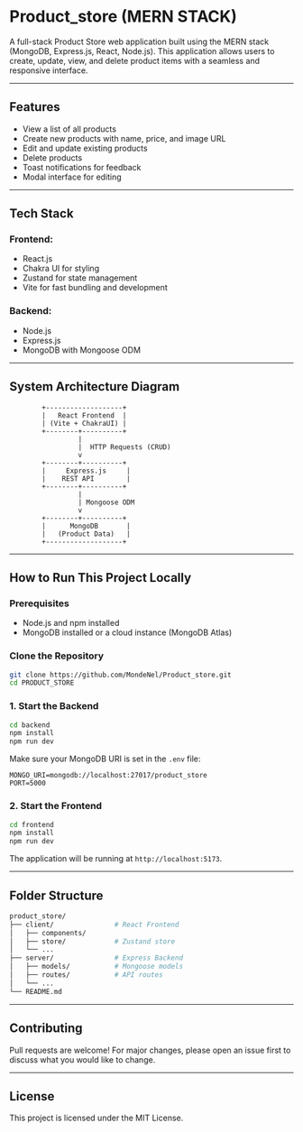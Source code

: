 # Product_store (MERN STACK)

A full-stack Product Store web application built using the MERN stack (MongoDB, Express.js, React, Node.js). This application allows users to create, update, view, and delete product items with a seamless and responsive interface.

---

## Features

- View a list of all products
- Create new products with name, price, and image URL
- Edit and update existing products
- Delete products
- Toast notifications for feedback
- Modal interface for editing

---

## Tech Stack

### Frontend:
- React.js
- Chakra UI for styling
- Zustand for state management
- Vite for fast bundling and development

### Backend:
- Node.js
- Express.js
- MongoDB with Mongoose ODM

---

## System Architecture Diagram

```text
        +-------------------+
        |   React Frontend  |
        | (Vite + ChakraUI) |
        +--------+----------+
                 |
                 |  HTTP Requests (CRUD)
                 v
        +--------+----------+
        |     Express.js     |
        |    REST API        |
        +--------+----------+
                 |
                 | Mongoose ODM
                 v
        +--------+----------+
        |      MongoDB       |
        |   (Product Data)   |
        +-------------------+
```

---

## How to Run This Project Locally

### Prerequisites
- Node.js and npm installed
- MongoDB installed or a cloud instance (MongoDB Atlas)

### Clone the Repository
```bash
git clone https://github.com/MondeNel/Product_store.git
cd PRODUCT_STORE        
```

### 1. Start the Backend
```bash
cd backend
npm install
npm run dev
```

Make sure your MongoDB URI is set in the `.env` file:
```env
MONGO_URI=mongodb://localhost:27017/product_store
PORT=5000
```

### 2. Start the Frontend
```bash
cd frontend
npm install
npm run dev
```

The application will be running at `http://localhost:5173`.

---

## Folder Structure
```bash
product_store/
├── client/               # React Frontend
│   ├── components/
│   ├── store/            # Zustand store
│   └── ...
├── server/               # Express Backend
│   ├── models/           # Mongoose models
│   ├── routes/           # API routes
│   └── ...
└── README.md
```

---

## Contributing
Pull requests are welcome! For major changes, please open an issue first to discuss what you would like to change.

---

## License
This project is licensed under the MIT License.

